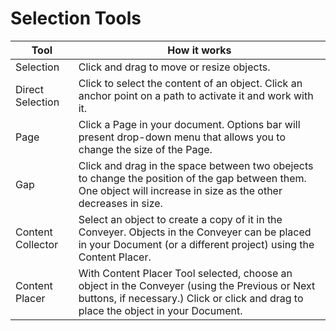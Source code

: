 # Selection Tools

| Tool | How it works |
| --- | --- |
| Selection | Click and drag to move or resize objects. |
| Direct Selection | Click to select the content of an object. Click an anchor point on a path to activate it and work with it. |
| Page | Click a Page in your document. Options bar will present drop-down menu that allows you to change the size of the Page. |
| Gap | Click and drag in the space between two obejects to change the position of the gap between them. One object will increase in size as the other decreases in size. |
| Content Collector | Select an object to create a copy of it in the Conveyer. Objects in the Conveyer can be placed in your Document \(or a different project\) using the Content Placer. |
| Content Placer | With Content Placer Tool selected, choose an object in the Conveyer \(using the Previous or Next buttons, if necessary.\) Click or click and drag to place the object in your Document. |



